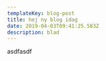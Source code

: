 ```yaml
---
templateKey: blog-post
title: hej ny blog idag
date: 2019-04-03T09:41:25.583Z
description: blad
---
```

asdfasdf
